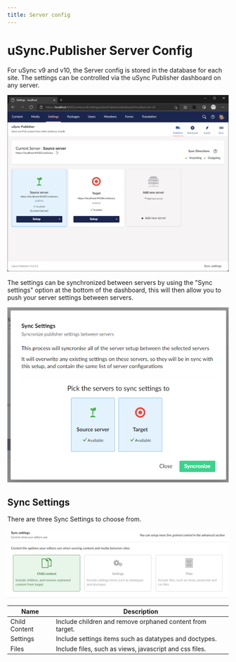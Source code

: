 ```yaml
---
title: Server config
---
```

# uSync.Publisher Server Config

For uSync v9 and v10, the Server config is stored in the database for each site. The settings can be controlled via the uSync Publisher dashboard on any server.

![Publisher dashboard](dashboard.png)

The settings can be synchronized between servers by using the "Sync settings" option at the bottom of the dashboard, this will then allow you to push your server settings between servers. 

![Sync Settings](serversync.png)

## Sync Settings

There are three Sync Settings to choose from. 

![Sync settings page](syncsettings.png)

| Name | Description |
| - | - |
Child Content | Include children and remove orphaned content from target.
Settings | Include settings items such as datatypes and doctypes.
Files | Include files, such as views, javascript and css files.

